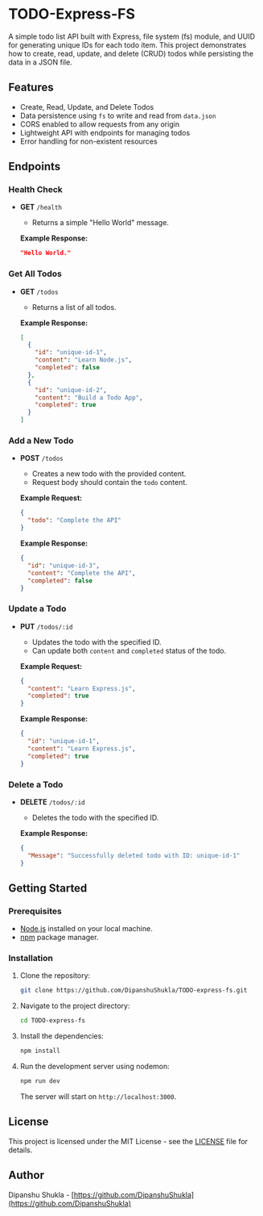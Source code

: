 # TODO-Express-FS

A simple todo list API built with Express, file system (fs) module, and UUID for generating unique IDs for each todo item. This project demonstrates how to create, read, update, and delete (CRUD) todos while persisting the data in a JSON file.

## Features

- Create, Read, Update, and Delete Todos
- Data persistence using `fs` to write and read from `data.json`
- CORS enabled to allow requests from any origin
- Lightweight API with endpoints for managing todos
- Error handling for non-existent resources

## Endpoints

### Health Check
- **GET** `/health`
  - Returns a simple "Hello World" message.
  
  **Example Response:**
  ```json
  "Hello World."
  ```

### Get All Todos
- **GET** `/todos`
  - Returns a list of all todos.
  
  **Example Response:**
  ```json
  [
    {
      "id": "unique-id-1",
      "content": "Learn Node.js",
      "completed": false
    },
    {
      "id": "unique-id-2",
      "content": "Build a Todo App",
      "completed": true
    }
  ]
  ```

### Add a New Todo
- **POST** `/todos`
  - Creates a new todo with the provided content.
  - Request body should contain the `todo` content.
  
  **Example Request:**
  ```json
  {
    "todo": "Complete the API"
  }
  ```

  **Example Response:**
  ```json
  {
    "id": "unique-id-3",
    "content": "Complete the API",
    "completed": false
  }
  ```

### Update a Todo
- **PUT** `/todos/:id`
  - Updates the todo with the specified ID.
  - Can update both `content` and `completed` status of the todo.
  
  **Example Request:**
  ```json
  {
    "content": "Learn Express.js",
    "completed": true
  }
  ```

  **Example Response:**
  ```json
  {
    "id": "unique-id-1",
    "content": "Learn Express.js",
    "completed": true
  }
  ```

### Delete a Todo
- **DELETE** `/todos/:id`
  - Deletes the todo with the specified ID.
  
  **Example Response:**
  ```json
  {
    "Message": "Successfully deleted todo with ID: unique-id-1"
  }
  ```

## Getting Started

### Prerequisites

- [Node.js](https://nodejs.org/en/) installed on your local machine.
- [npm](https://www.npmjs.com/) package manager.

### Installation

1. Clone the repository:
   ```bash
   git clone https://github.com/DipanshuShukla/TODO-express-fs.git
   ```

2. Navigate to the project directory:
   ```bash
   cd TODO-express-fs
   ```

3. Install the dependencies:
   ```bash
   npm install
   ```

4. Run the development server using nodemon:
   ```bash
   npm run dev
   ```

   The server will start on `http://localhost:3000`.

## License

This project is licensed under the MIT License - see the [LICENSE](LICENSE) file for details.

## Author

Dipanshu Shukla - [https://github.com/DipanshuShukla](https://github.com/DipanshuShukla)
